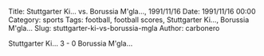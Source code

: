 Title: Stuttgarter Ki… vs. Borussia M'gla…, 1991/11/16
Date: 1991/11/16 00:00
Category: sports
Tags: football, football scores, Stuttgarter Ki…, Borussia M'gla…
Slug: stuttgarter-ki-vs-borussia-mgla
Author: carbonero


Stuttgarter Ki… 3 - 0 Borussia M'gla…
